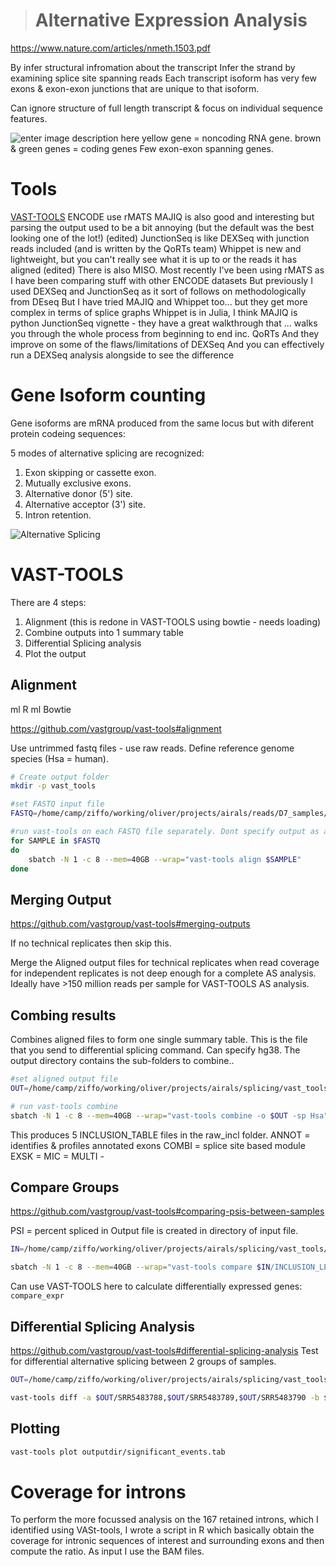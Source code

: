 


> # Alternative Expression Analysis
https://www.nature.com/articles/nmeth.1503.pdf

By infer structural infromation about the transcript 
Infer the strand by examining splice site spanning reads
Each transcript isoform has very few exons & exon-exon junctions that are unique to that isoform.

Can ignore structure of full length transcript & focus on individual sequence features.

![enter image description here](https://journals.plos.org/ploscompbiol/article/figure/image?size=large&id=info:doi/10.1371/journal.pcbi.1004393.g006)
yellow gene = noncoding RNA gene.
brown & green genes = coding genes
Few exon-exon spanning genes.

# Tools
[VAST-TOOLS](https://github.com/vastgroup/vast-tools)
ENCODE use rMATS
MAJIQ is also good and interesting but parsing the output used to be a bit annoying (but the default was the best looking one of the lot!) (edited)
JunctionSeq is like DEXSeq with junction reads included (and is written by the QoRTs team)
Whippet is new and lightweight, but you can't really see what it is up to or the reads it has aligned (edited)
There is also MISO.
Most recently I've been using rMATS as I have been comparing stuff with other ENCODE datasets
But previously I used DEXSeq and JunctionSeq as it sort of follows on methodologically from DEseq
But I have tried MAJIQ and Whippet too... but they get more complex in terms of splice graphs
Whippet is in Julia, I think MAJIQ is python
JunctionSeq vignette - they have a great walkthrough that ... walks you through the whole process from beginning to end inc. QoRTs
And they improve on some of the flaws/limitations of DEXSeq
And you can effectively run a DEXSeq analysis alongside to see the difference

# Gene Isoform counting

Gene isoforms are mRNA produced from the same locus but with diferent protein codeing sequences:

5 modes of alternative splicing are recognized:

1.  Exon skipping or cassette exon.
2.  Mutually exclusive exons.
3.  Alternative donor (5') site.
4.  Alternative acceptor (3') site.
5.  Intron retention.

![Alternative Splicing](https://en.wikipedia.org/wiki/Protein_isoform#/media/File:Alternative_splicing.jpg)

# VAST-TOOLS

There are 4 steps:
1. Alignment (this is redone in VAST-TOOLS using bowtie - needs loading)
2. Combine outputs into 1 summary table
3. Differential Splicing analysis
4. Plot the output

## Alignment
ml R
ml Bowtie

https://github.com/vastgroup/vast-tools#alignment

Use untrimmed fastq files - use raw reads. Define reference genome species (Hsa = human). 
```bash
# Create output folder
mkdir -p vast_tools

#set FASTQ input file
FASTQ=/home/camp/ziffo/working/oliver/projects/airals/reads/D7_samples/SRR54837*_1.fastq

#run vast-tools on each FASTQ file separately. Dont specify output as all files need to be in same subfolder > output auto goes into a folder called vast_out. Run from the vast-tools directory
for SAMPLE in $FASTQ
do
	sbatch -N 1 -c 8 --mem=40GB --wrap="vast-tools align $SAMPLE"
done
```

## Merging Output
https://github.com/vastgroup/vast-tools#merging-outputs

If no technical replicates then skip this.

Merge the Aligned output files for technical replicates when read coverage for independent replicates is not deep enough for a complete AS analysis.
Ideally have >150 million reads per sample for VAST-TOOLS AS analysis. 

## Combing results

Combines aligned files to form one single summary table. This is the file that you send to differential splicing command. Can specify hg38. The output directory contains the sub-folders to combine..
```bash
#set aligned output file
OUT=/home/camp/ziffo/working/oliver/projects/airals/splicing/vast_tools/vast_out/

# run vast-tools combine
sbatch -N 1 -c 8 --mem=40GB --wrap="vast-tools combine -o $OUT -sp Hsa"
```

This produces 5 INCLUSION_TABLE files in the raw_incl folder. 
ANNOT = identifies & profiles annotated exons
COMBI = splice site based module
EXSK = 
MIC = 
MULTI - 

## Compare Groups
https://github.com/vastgroup/vast-tools#comparing-psis-between-samples

PSI = percent spliced in
Output file is created in directory of input file. 

```bash
IN=/home/camp/ziffo/working/oliver/projects/airals/splicing/vast_tools/vast_out/raw_incl

sbatch -N 1 -c 8 --mem=40GB --wrap="vast-tools compare $IN/INCLUSION_LEVELS_ANNOT-Hsa6-n.tab -a SRR5483788_1,SRR5483789_1,SRR5483790_1 -b SRR5483794_1,SRR5483795,SRR5483796 --plot_PSI -sp Hsa --GO"
```
Can use VAST-TOOLS here to calculate differentially expressed genes: `compare_expr`

## Differential Splicing Analysis
https://github.com/vastgroup/vast-tools#differential-splicing-analysis
Test for differential alternative splicing between 2 groups of samples.

```bash
OUT=/home/camp/ziffo/working/oliver/projects/airals/splicing/vast_tools/

vast-tools diff -a $OUT/SRR5483788,$OUT/SRR5483789,$OUT/SRR5483790 -b $OUT/SRR5483788,$OUT/SRR5483789,$OUT/SRR5483790 --sampleNameA=VCP --sampleNameB=CTRL -o $OUT -d diff.splicing -c 8
```

## Plotting

```bash
vast-tools plot outputdir/significant_events.tab
```

# Coverage for introns
To perform the more focussed analysis on the 167 retained introns, which I identified using VASt-tools, I wrote a script in R which basically obtain the coverage for intronic sequences of interest and surrounding exons and then compute the ratio. As input I use the BAM files.






<!--stackedit_data:
eyJoaXN0b3J5IjpbLTEwODU2NzA0MSw0MDA0Njc5NDUsMTA1MD
g0MzM5LDEyMDE5MDQ3NzYsLTE3NDE4MTA3MzcsMTMyMzEzOTM3
Nyw3ODQ3NzE1OSwxMjg5NzMxOTY2LC02MzQwMTU1OTEsLTExMz
AzOTY1MjcsLTE2OTU3MTk3NjYsMTczODg1NTgxMiwxOTYyOTA0
OTkzLDIwNTg3NDE3MDcsNjIyNDY4OTE0LDI0MTk4MzM4NiwtMT
gxMTgzMjgxMSwtMTcyOTA1MTE5MiwtMTY4ODQ0NjEzNCwtMTA1
Njk1MTI3Nl19
-->